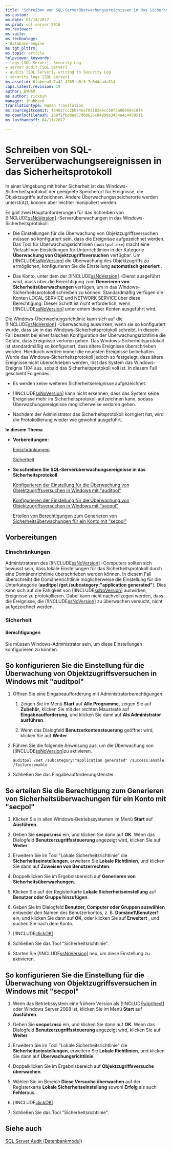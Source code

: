 ```yaml
---
title: "Schreiben von SQL-Serverüberwachungsereignissen in das Sicherheitsprotokoll | Microsoft-Dokumentation"
ms.custom: 
ms.date: 03/14/2017
ms.prod: sql-server-2016
ms.reviewer: 
ms.suite: 
ms.technology:
- database-engine
ms.tgt_pltfrm: 
ms.topic: article
helpviewer_keywords:
- logs [SQL Server], Security Log
- server audit [SQL Server]
- audits [SQL Server], writing to Security Log
- security logs [SQL Server]
ms.assetid: 6fabeea3-7a42-4769-a0f3-7e04daada314
caps.latest.revision: 19
author: BYHAM
ms.author: rickbyh
manager: jhubbard
translationtype: Human Translation
ms.sourcegitcommit: f3481fcc2bb74eaf93182e6cc58f5a06666e10f4
ms.openlocfilehash: 268f1fbd8ea57db8626c84999a3454e4c4459511
ms.lasthandoff: 04/11/2017

---
```

# <a name="write-sql-server-audit-events-to-the-security-log"></a>Schreiben von SQL-Serverüberwachungsereignissen in das Sicherheitsprotokoll
  In einer Umgebung mit hoher Sicherheit ist das Windows-Sicherheitsprotokoll der geeignete Speicherort für Ereignisse, die Objektzugriffe aufzeichnen. Andere Überwachungsspeicherorte werden unterstützt, können aber leichter manipuliert werden.  
  
 Es gibt zwei Hauptanforderungen für das Schreiben von [!INCLUDE[ssNoVersion](../../../includes/ssnoversion-md.md)] -Serverüberwachungen in das Windows-Sicherheitsprotokoll:  
  
-   Die Einstellungen für die Überwachung von Objektzugriffsversuchen müssen so konfiguriert sein, dass die Ereignisse aufgezeichnet werden. Das Tool für Überwachungsrichtlinien (`auditpol.exe`) macht eine Vielzahl von Einstellungen für Unterrichtlinien in der Kategorie **Überwachung von Objektzugriffsversuchen** verfügbar. Um [!INCLUDE[ssNoVersion](../../../includes/ssnoversion-md.md)] die Überwachung des Objektzugriffs zu ermöglichen, konfigurieren Sie die Einstellung **automatisch generiert** .  
  
-   Das Konto, unter dem der [!INCLUDE[ssNoVersion](../../../includes/ssnoversion-md.md)] -Dienst ausgeführt wird, muss über die Berechtigung zum **Generieren von Sicherheitsüberwachungen** verfügen, um in das Windows-Sicherheitsprotokoll schreiben zu können. Standardmäßig verfügen die Konten LOCAL SERVICE und NETWORK SERVICE über diese Berechtigung. Dieser Schritt ist nicht erforderlich, wenn [!INCLUDE[ssNoVersion](../../../includes/ssnoversion-md.md)] unter einem dieser Konten ausgeführt wird.  
  
 Die Windows-Überwachungsrichtlinie kann sich auf die [!INCLUDE[ssNoVersion](../../../includes/ssnoversion-md.md)] -Überwachung auswirken, wenn sie so konfiguriert wurde, dass sie in das Windows-Sicherheitsprotokoll schreibt. In diesem Fall besteht bei einer falschen Konfiguration der Überwachungsrichtlinie die Gefahr, dass Ereignisse verloren gehen. Das Windows-Sicherheitsprotokoll ist standardmäßig so konfiguriert, dass ältere Ereignisse überschrieben werden. Hierdurch werden immer die neuesten Ereignisse beibehalten. Wurde das Windows-Sicherheitsprotokoll jedoch so festgelegt, dass ältere Ereignisse nicht überschrieben werden, löst das System das Windows-Ereignis 1104 aus, sobald das Sicherheitsprotokoll voll ist. In diesem Fall geschieht Folgendes:  
  
-   Es werden keine weiteren Sicherheitsereignisse aufgezeichnet.  
  
-   [!INCLUDE[ssNoVersion](../../../includes/ssnoversion-md.md)] kann nicht erkennen, dass das System keine Ereignisse mehr im Sicherheitsprotokoll aufzeichnen kann, sodass Überwachungsereignisse möglicherweise verloren gehen.  
  
-   Nachdem der Administrator das Sicherheitsprotokoll korrigiert hat, wird die Protokollierung wieder wie gewohnt ausgeführt.  
  
 **In diesem Thema**  
  
-   **Vorbereitungen:**  
  
     [Einschränkungen](#Restrictions)  
  
     [Sicherheit](#Security)  
  
-   **So schreiben Sie SQL-Serverüberwachungsereignisse in das Sicherheitsprotokoll**  
  
     [Konfigurieren der Einstellung für die Überwachung von Objektzugriffsversuchen in Windows mit "auditpol"](#auditpolAccess)  
  
     [Konfigurieren der Einstellung für die Überwachung von Objektzugriffsversuchen in Windows mit "secpol"](#secpolAccess)  
  
     [Erteilen von Berechtigungen zum Generieren von Sicherheitsüberwachungen für ein Konto mit "secpol"](#secpolPermission)  
  
##  <a name="BeforeYouBegin"></a> Vorbereitungen  
  
###  <a name="Restrictions"></a> Einschränkungen  
 Administratoren des [!INCLUDE[ssNoVersion](../../../includes/ssnoversion-md.md)] -Computers sollten sich bewusst sein, dass lokale Einstellungen für das Sicherheitsprotokoll durch eine Domänenrichtlinie überschrieben werden können. In diesem Fall überschreibt die Domänenrichtlinie möglicherweise die Einstellung für die Unterkategorie (**auditpol /get /subcategory:"application generated"**). Dies kann sich auf die Fähigkeit von [!INCLUDE[ssNoVersion](../../../includes/ssnoversion-md.md)] auswirken, Ereignisse zu protokollieren. Dabei kann nicht nachvollzogen werden, dass die Ereignisse, die [!INCLUDE[ssNoVersion](../../../includes/ssnoversion-md.md)] zu überwachen versucht, nicht aufgezeichnet werden.  
  
###  <a name="Security"></a> Sicherheit  
  
####  <a name="Permissions"></a> Berechtigungen  
 Sie müssen Windows-Administrator sein, um diese Einstellungen konfigurieren zu können.  
  
##  <a name="auditpolAccess"></a> So konfigurieren Sie die Einstellung für die Überwachung von Objektzugriffsversuchen in Windows mit "auditpol"  
  
1.  Öffnen Sie eine Eingabeaufforderung mit Administratorberechtigungen.  
  
    1.  Zeigen Sie im Menü **Start** auf **Alle Programme**, zeigen Sie auf **Zubehör**, klicken Sie mit der rechten Maustaste auf **Eingabeaufforderung**, und klicken Sie dann auf **Als Administrator ausführen**.  
  
    2.  Wenn das Dialogfeld **Benutzerkontensteuerung** geöffnet wird, klicken Sie auf **Weiter**.  
  
2.  Führen Sie die folgende Anweisung aus, um die Überwachung von [!INCLUDE[ssNoVersion](../../../includes/ssnoversion-md.md)]zu aktivieren.  
  
    ```  
    auditpol /set /subcategory:"application generated" /success:enable /failure:enable  
    ```  
  
3.  Schließen Sie das Eingabeaufforderungsfenster.  
  
##  <a name="secpolAccess"></a> So erteilen Sie die Berechtigung zum Generieren von Sicherheitsüberwachungen für ein Konto mit "secpol"  
  
1.  Klicken Sie in allen Windows-Betriebssystemen im Menü **Start** auf **Ausführen**.  
  
2.  Geben Sie **secpol.msc** ein, und klicken Sie dann auf **OK**. Wenn das Dialogfeld **Benutzerzugriffssteuerung** angezeigt wird, klicken Sie auf **Weiter**.  
  
3.  Erweitern Sie im Tool "Lokale Sicherheitsrichtlinie" die **Sicherheitseinstellungen**, erweitern Sie **Lokale Richtlinien**, und klicken Sie dann auf **Zuweisen von Benutzerrechten**.  
  
4.  Doppelklicken Sie im Ergebnisbereich auf **Generieren von Sicherheitsüberwachungen**.  
  
5.  Klicken Sie auf der Registerkarte **Lokale Sicherheitseinstellung** auf **Benutzer oder Gruppe hinzufügen**.  
  
6.  Geben Sie im Dialogfeld **Benutzer, Computer oder Gruppen auswählen** entweder den Namen des Benutzerkontos, z. B. **Domäne1\Benutzer1** ein, und klicken Sie dann auf **OK**, oder klicken Sie auf **Erweitert** , und suchen Sie nach dem Konto.  
  
7.  [!INCLUDE[clickOK](../../../includes/clickok-md.md)]  
  
8.  Schließen Sie das Tool "Sicherheitsrichtlinie".  
  
9. Starten Sie [!INCLUDE[ssNoVersion](../../../includes/ssnoversion-md.md)] neu, um diese Einstellung zu aktivieren.  
  
##  <a name="secpolPermission"></a> So konfigurieren Sie die Einstellung für die Überwachung von Objektzugriffsversuchen in Windows mit "secpol"  
  
1.  Wenn das Betriebssystem eine frühere Version als [!INCLUDE[wiprlhext](../../../includes/wiprlhext-md.md)] oder Windows Server 2008 ist, klicken Sie im Menü **Start** auf **Ausführen**.  
  
2.  Geben Sie **secpol.msc** ein, und klicken Sie dann auf **OK**. Wenn das Dialogfeld **Benutzerzugriffssteuerung** angezeigt wird, klicken Sie auf **Weiter**.  
  
3.  Erweitern Sie im Tool "Lokale Sicherheitsrichtlinie" die **Sicherheitseinstellungen**, erweitern Sie **Lokale Richtlinien**, und klicken Sie dann auf **Überwachungsrichtlinie**.  
  
4.  Doppelklicken Sie im Ergebnisbereich auf **Objektzugriffsversuche überwachen**.  
  
5.  Wählen Sie im Bereich **Diese Versuche überwachen** auf der Registerkarte **Lokale Sicherheitseinstellung** sowohl **Erfolg** als auch **Fehler**aus.  
  
6.  [!INCLUDE[clickOK](../../../includes/clickok-md.md)]  
  
7.  Schließen Sie das Tool "Sicherheitsrichtlinie".  
  
## <a name="see-also"></a>Siehe auch  
 [SQL Server Audit &#40;Datenbankmodul&#41;](../../../relational-databases/security/auditing/sql-server-audit-database-engine.md)  
  
  
